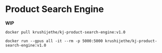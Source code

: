 # Product Search Engine
**WIP**

`docker pull krushijethe/kj-product-search-engine:v1.0`

`docker run --gpus all -it --rm -p 5000:5000 krushijethe/kj-product-search-engine:v1.0`
